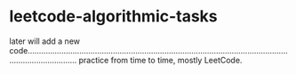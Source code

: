 # leetcode-algorithmic-tasks

later will add a new code..................................................................................................................................................
practice from time to time,
mostly LeetCode.


